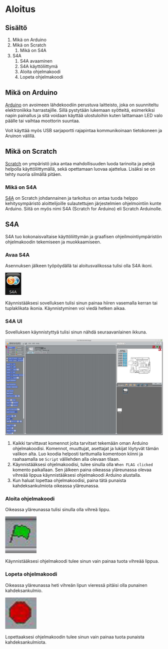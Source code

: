 # Aloitus

## Sisältö

1. Mikä on Arduino
1. Mikä on Scratch
    1. Mikä on S4A
1. S4A
    1. S4A avaaminen
    1. S4A käyttöliittymä
    1. Aloita ohjelmakoodi
    1. Lopeta ohjelmakoodi

## Mikä on Arduino

[Arduino](https://www.arduino.cc/en/guide/introduction) on avoimeen lähdekoodiin perustuva laitteisto, joka on suunniteltu elektroniikka harrastajille. Sillä pystytään lukemaan syötteitä, esimerkiksi napin painallus ja sitä voidaan käyttää ulostuloihin kuten laittamaan LED valo päälle tai vaihtaa moottorin suuntaa.

Voit käyttää myös USB sarjaportti rajapintaa kommunikoinaan tietokoneen ja Aruinon välillä.

## Mikä on Scratch

[Scratch](https://scratch.mit.edu/about) on ympäristö joka antaa mahdollisuuden luoda tarinoita ja pelejä helpolla käyttöliittymällä, sekä opettamaan luovaa ajattelua. Lisäksi se on tehty nuoria silmällä pitäen.

### Mikä on S4A

[S4A](http://s4a.cat/) on Scratch johdannainen ja tarkoitus on antaa tuoda helppo kehitysympäristö aloittelijoille sulautettujen järjestelmien ohjelmointiin kunte Arduino. Siitä on myös nimi S4A (Scratch for Arduino) eli Scratch Arduinolle.

## S4A

S4A tuo kokonaisvaltaise käyttöliittymän ja graafisen ohjeilmointiympäristön ohjelmakoodin tekemiseen ja muokkaamiseen.

### Avaa S4A

Asennuksen jälkeen työpöydällä tai aloitusvalikossa tulisi olla S4A ikoni.

![S4A desktop icon](https://github.com/Atihinen/a4kidsWs/raw/master/media/desktop_icon.jpg)

Käynnistääksesi sovelluksen tulisi sinun painaa hiiren vasemalla kerran tai tuplaklikata ikonia. Käynnistyminen voi viedä hetken aikaa.

### S4A UI

Sovelluksen käynnistyttyä tulisi sinun nähdä seuraavanlainen ikkuna.

![S4A sovelluksen graafinen käyttöliittymä](https://github.com/Atihinen/a4kidsWs/raw/master/media/s4a_open.jpg)

1. Kaikki tarvittavat komennot joita tarvitset tekemään oman Arduino ohjelmakoodisi. Komennot, muuttujat, asettajat ja lukijat löytyvät tämän valikon alta. Luo koodia helposti tarttumalla komentoon kiinni ja raahaamalla se `Script` välilehden alla olevaan tilaan.
1. Käynnistääksesi ohjelmakoodisi, tulee sinulla olla `When FLAG clicked` komento paikallaan. Sen jälkeen paina oikeassa yläreunassa olevaa vihreää lippua käynnistääksesi ohjelmakoodi Arduino alustalla.
1. Kun haluat lopettaa ohjelmakoodisi, paina tätä punaista kahdeksankulmiota oikeassa yläreunassa.

### Aloita ohjelmakoodi

Oikeassa yläreunassa tulisi sinulla olla vihreä lippu.

![Vihreä aloita ohjelmakoodi lippu](https://github.com/Atihinen/a4kidsWs/raw/master/media/start_script.jpg) 

Käynnistääksesi ohjelmakoodi tulee sinun vain painaa tuota vihreää lippua.

### Lopeta ohjelmakoodi

Oikeassa yläreunassa heti vihreän lipun vieressä pitäisi olla punainen kahdeksankulmio.

![Punainen lopeta ohjelmakoodi kahdeksankulmio](https://github.com/Atihinen/a4kidsWs/raw/master/media/stop_script.jpg)

Lopettaaksesi ohjelmakoodin tulee sinun vain painaa tuota punaista kahdeksankulmiota.